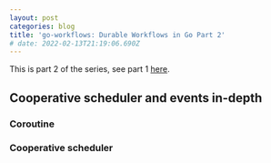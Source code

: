 ```yaml
---
layout: post
categories: blog
title: 'go-workflows: Durable Workflows in Go Part 2'
# date: 2022-02-13T21:19:06.690Z
---
```


This is part 2 of the series, see part 1 [here](../_posts/2022-02-13-go-workflows-part1.md).

## Cooperative scheduler and events in-depth

### Coroutine

### Cooperative scheduler